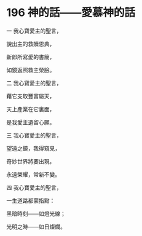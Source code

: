 # 196 神的話——愛慕神的話

一 我心寶愛主的聖言，

說出主的救贖恩典，

新郎所寫愛的書簡，

如鏡返照救主榮臉。

二 我心寶愛主的聖言，

藉它支取豐富屬天，

天上產業在它裏面，

是我愛主遺留心願。

三 我心寶愛主的聖言，

望遠之鏡，我得窺見，

奇妙世界將要出現，

永遠榮耀，常新不變。

四 我心寶愛主的聖言，

一生道路都蒙指點：

黑暗時刻——如燈光線；

光明之時——如日燦爛。

